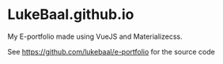 # LukeBaal.github.io

My E-portfolio made using VueJS and Materializecss.

See https://github.com/lukebaal/e-portfolio for the source code